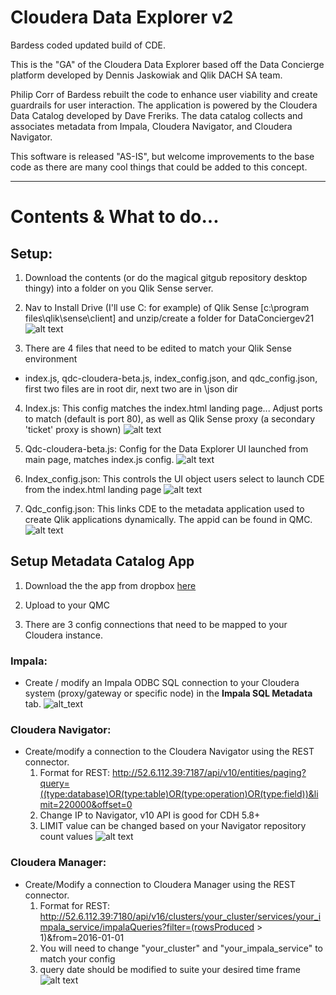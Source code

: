 # Cloudera Data Explorer v2
Bardess coded updated build of CDE.

This is the "GA" of the Cloudera Data Explorer based off the Data Concierge platform developed by Dennis Jaskowiak and Qlik DACH SA team.

Philip Corr of Bardess rebuilt the code to enhance user viability and create guardrails for user interaction. The application is powered by the Cloudera Data Catalog developed by Dave Freriks. The data catalog collects and associates metadata from Impala, Cloudera Navigator, and Cloudera Navigator.

This software is released "AS-IS", but welcome improvements to the base code as there are many cool things that could be added to this concept.

------------------------------------------------------------------------------------------

# Contents & What to do...

## Setup: 

1. Download the contents (or do the magical gitgub repository desktop thingy) into a folder on you Qlik Sense server.

2. Nav to Install Drive (I'll use C: for example) of Qlik Sense [c:\program files\qlik\sense\client] and unzip/create a folder for DataConciergev21
![alt text](https://github.com/Qlik-PE/ClouderaDataExplorer_v2/blob/master/img/install%20directory%20CDE.png "Install Image1")

3. There are 4 files that need to be edited to match your Qlik Sense environment  
  * index.js, qdc-cloudera-beta.js, index_config.json, and qdc_config.json, first two files are in root dir, next two are in \json dir  
4. Index.js: This config matches the index.html landing page... Adjust ports to match (default is port 80), as well as Qlik Sense proxy (a secondary 'ticket' proxy is shown)
![alt text](https://github.com/Qlik-PE/ClouderaDataExplorer_v2/blob/master/img/indexjs.png "Index.js")

5. Qdc-cloudera-beta.js: Config for the Data Explorer UI launched from main page, matches index.js config.
![alt text](https://github.com/Qlik-PE/ClouderaDataExplorer_v2/blob/master/img/qdc_cloudera.png "qdc-cloudera-beta.js")

6. Index_config.json: This controls the UI object users select to launch CDE from the index.html landing page
![alt text](https://github.com/Qlik-PE/ClouderaDataExplorer_v2/blob/master/img/index_config.png "index_config.js")

7. Qdc_config.json:  This links CDE to the metadata application used to create Qlik applications dynamically. The appid can be found in QMC.  
![alt text](https://github.com/Qlik-PE/ClouderaDataExplorer_v2/blob/master/img/qdc_config.png "qdc_config.js")

## Setup Metadata Catalog App

1. Download the the app from dropbox [here](https://www.dropbox.com/s/d4h8lm1ig1u8xy1/Cloudera%20Data%20Catalog.qvf?dl=0) 

2. Upload to your QMC

3. There are 3 config connections that need to be mapped to your Cloudera instance.

### Impala:
- Create / modify an Impala ODBC SQL connection to your Cloudera system (proxy/gateway or specific node) in the **Impala SQL Metadata** tab.
![alt_text](https://github.com/Qlik-PE/ClouderaDataExplorer_v2/blob/master/img/impala_connect.png "impala connect")

### Cloudera Navigator:
- Create/modify a connection to the Cloudera Navigator using the REST connector.
  1. Format for REST: http://52.6.112.39:7187/api/v10/entities/paging?query=((type:database)OR(type:table)OR(type:operation)OR(type:field))&limit=220000&offset=0
  2. Change IP to Navigator, v10 API is good for CDH 5.8+
  3. LIMIT value can be changed based on your Navigator repository count values
  ![alt text](https://github.com/Qlik-PE/ClouderaDataExplorer_v2/blob/master/img/navigator_setup.png "navigator setup")

### Cloudera Manager:
- Create/Modify a connection to Cloudera Manager using the REST connector.
  1. Format for REST: http://52.6.112.39:7180/api/v16/clusters/your_cluster/services/your_impala_service/impalaQueries?filter=(rowsProduced > 1)&from=2016-01-01
  2. You will need to change "your_cluster" and "your_impala_service" to match your config
  3. query date should be modified to suite your desired time frame
 ![alt text](https://github.com/Qlik-PE/ClouderaDataExplorer_v2/blob/master/img/manager_setup.png "manager_setup")

